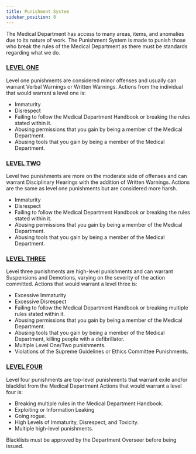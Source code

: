 ```yaml
---
title: Punishment System
sidebar_position: 8
---
```


The Medical Department has access to many areas, items, and anomalies due to its nature of work. The Punishment System is made to punish those who break the rules of the Medical Department as there must be standards regarding what we do.

### <ins>LEVEL ONE</ins>
Level one punishments are considered minor offenses and usually can warrant Verbal Warnings or Written Warnings. Actions from the individual that would warrant a level one is:

- Immaturity
- Disrespect
- Failing to follow the Medical Department Handbook or breaking the rules stated within it.
- Abusing permissions that you gain by being a member of the Medical Department.
- Abusing tools that you gain by being a member of the Medical Department.

### <ins>LEVEL TWO</ins>
Level two punishments are more on the moderate side of offenses and can warrant Disciplinary Hearings with the addition of Written Warnings. Actions are the same as level one punishments but are considered more harsh.

- Immaturity
- Disrespect
- Failing to follow the Medical Department Handbook or breaking the rules stated within it.
- Abusing permissions that you gain by being a member of the Medical Department.
- Abusing tools that you gain by being a member of the Medical Department.

### <ins>LEVEL THREE</ins>
Level three punishments are high-level punishments and can warrant Suspensions and Demotions, varying on the severity of the action committed. Actions that would warrant a level three is:

- Excessive Immaturity
- Excessive Disrespect
- Failing to follow the Medical Department Handbook or breaking multiple rules stated within it.
- Abusing permissions that you gain by being a member of the Medical Department.
- Abusing tools that you gain by being a member of the Medical Department, killing people with a defibrillator.
- Multiple Level One/Two punishments.
- Violations of the Supreme Guidelines or Ethics Committee Punishments.

### <ins>LEVEL FOUR</ins>
Level four punishments are top-level punishments that warrant exile and/or blacklist from the Medical Department Actions that would warrant a level four is:

- Breaking multiple rules in the Medical Department Handbook.
- Exploiting or Information Leaking
- Going rogue.
- High Levels of Immaturity, Disrespect, and Toxicity.
- Multiple high-level punishments.

Blacklists must be approved by the Department Overseer before being issued.